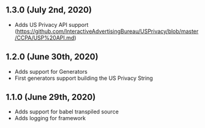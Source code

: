 ## 1.3.0 (July 2nd, 2020)

- Adds US Privacy API support (https://github.com/InteractiveAdvertisingBureau/USPrivacy/blob/master/CCPA/USP%20API.md)

## 1.2.0 (June 30th, 2020)

- Adds support for Generators
- First generators support building the US Privacy String

## 1.1.0 (June 29th, 2020)

- Adds support for babel transpiled source
- Adds logging for framework
